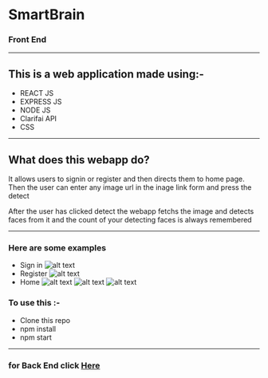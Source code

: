 # SmartBrain
### Front End
-----------------
## This is a web application made using:-
* REACT JS
* EXPRESS JS
* NODE JS
* Clarifai API
* CSS
-------------
## What does this webapp do?
<p>It allows users to signin or register and then directs them to home page. Then the user can enter any image url in the inage link form and press the detect</p>
<p>After the user has clicked detect the webapp fetchs the image and detects faces from it and the count of your detecting faces is always remembered</p>

----

### Here are some examples
* Sign in
![alt text](https://github.com/Rishikesh-12/SmartBrain/blob/master/images/signin.png)
* Register
![alt text](https://github.com/Rishikesh-12/SmartBrain/blob/master/images/register.png)
* Home
![alt text](https://github.com/Rishikesh-12/SmartBrain/blob/master/images/1.png)
![alt text](https://github.com/Rishikesh-12/SmartBrain/blob/master/images/2.png)
![alt text](https://github.com/Rishikesh-12/SmartBrain/blob/master/images/3.png)

### To use this :-
* Clone this repo
* npm install
* npm start
-----------------------
### for Back End click [Here](https://github.com/Rishikesh-12/SmartBrainAPI)

